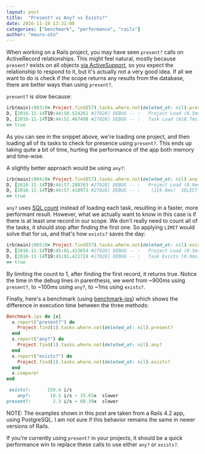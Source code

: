 ```yaml
---
layout: post
title:  "Present? vs Any? vs Exists?"
date: 2016-11-18 13:31:00
categories: ["benchmark", "performance", "rails"]
author: "mauro-oto"
---
```


When working on a Rails project, you may have seen `present?` calls on
ActiveRecord relationships. This might feel natural, mostly because `present?`
exists on all objects [via ActiveSupport](http://guides.rubyonrails.org/active_support_core_extensions.html#blank-questionmark-and-present-questionmark), so you expect the relationship to respond to it,
but it's actually not a very good idea. If all we want to do is check if the
scope returns any results from the database, there are better ways than using
`present?`.

<!--more-->

`present?` is slow because:

```ruby
irb(main):003:0> Project.find(57).tasks.where.not(deleted_at: nil).present?
D, [2016-11-14T19:44:50.524261 #27028] DEBUG -- :   Project Load (0.5ms)  SELECT  "projects".* FROM "projects"  WHERE "projects"."enabled" = 't' AND "projects"."id" = $1 LIMIT 1  [["id", 57]]
D, [2016-11-14T19:44:51.467498 #27028] DEBUG -- :   Task Load (918.7ms)  SELECT "tasks".* FROM "tasks" INNER JOIN "boards" ON "tasks"."board_id" = "boards"."id" WHERE "tasks"."enabled" = 't' AND "boards"."project_id" = $1 AND "boards"."enabled" = 't' AND ("tasks"."deleted_at" IS NOT NULL)  [["project_id", 57]]
=> true
```

As you can see in the snippet above, we're loading one project, and then loading
all of its tasks to check for presence using `present?`. This ends up taking
quite a bit of time, hurting the performance of the app both memory and
time-wise.

A slightly better approach would be using `any?`:

```ruby
irb(main):004:0> Project.find(57).tasks.where.not(deleted_at: nil).any?
D, [2016-11-14T19:44:57.288763 #27028] DEBUG -- :   Project Load (0.9ms)  SELECT  "projects".* FROM "projects"  WHERE "projects"."enabled" = 't' AND "projects"."id" = $1 LIMIT 1  [["id", 57]]
D, [2016-11-14T19:44:57.410973 #27028] DEBUG -- :    (119.0ms)  SELECT COUNT(*) FROM "tasks" INNER JOIN "boards" ON "tasks"."board_id" = "boards"."id" WHERE "tasks"."enabled" = 't' AND "boards"."project_id" = $1 AND "boards"."enabled" = 't' AND ("tasks"."deleted_at" IS NOT NULL)  [["project_id", 57]]
=> true
```

`any?` uses [SQL count](http://www.w3schools.com/sql/sql_func_count.asp) instead
of loading each task, resulting in a faster, more performant result. However,
what we actually want to know in this case is if there is at least one record in
our scope. We don't really need to count all of the tasks, it should stop after
finding the first one. So applying `LIMIT` would solve that for us, and that's
how `exists?` saves the day:

```ruby
irb(main):005:0> Project.find(57).tasks.where.not(deleted_at: nil).exists?
D, [2016-11-14T19:45:01.413654 #27028] DEBUG -- :   Project Load (0.5ms)  SELECT  "projects".* FROM "projects"  WHERE "projects"."enabled" = 't' AND "projects"."id" = $1 LIMIT 1  [["id", 57]]
D, [2016-11-14T19:45:01.421724 #27028] DEBUG -- :   Task Exists (0.9ms)  SELECT  1 AS one FROM "tasks" INNER JOIN "boards" ON "tasks"."board_id" = "boards"."id" WHERE "tasks"."enabled" = 't' AND "boards"."project_id" = $1 AND "boards"."enabled" = 't' AND ("tasks"."deleted_at" IS NOT NULL) LIMIT 1  [["project_id", 57]]
=> true
```

By limiting the count to 1, after finding the first record, it returns true.
Notice the time in the debug lines in parenthesis, we went from ~900ms using
`present?`, to ~100ms using `any?`, to ~1ms using `exists?`.

Finally, here's a benchmark (using [benchmark-ips](https://github.com/evanphx/benchmark-ips)) which shows the difference in execution time between the three methods:

```ruby
Benchmark.ips do |x|
  x.report("present?") do
    Project.find(1).tasks.where.not(deleted_at: nil).present?
  end
  x.report("any?") do
    Project.find(1).tasks.where.not(deleted_at: nil).any?
  end
  x.report("exists?") do
    Project.find(1).tasks.where.not(deleted_at: nil).exists?
  end
  x.compare!
end

 exists?:      158.4 i/s
    any?:       10.1 i/s - 15.65x  slower
present?:        2.3 i/s - 68.39x  slower
```

NOTE: The examples shown in this post are taken from a Rails 4.2 app, using
PostgreSQL. I am not sure if this behavior remains the same in newer versions
of Rails.

If you're currently using `present?` in your projects, it should be a
quick performance win to replace these calls to use either `any?` or `exists?`.
